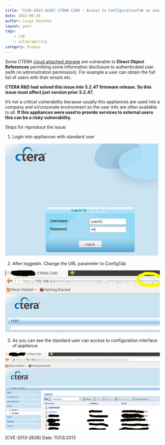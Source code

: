 ```yaml
---
title: "[CVE-2013-2638] CTERA C200 – Access to ConfigurationTab as users"
date: 2013-06-28
author: Luigi Vezzoso
layout: post
tags: 
    - CVE
    - vulnerability
category: Essays
---
```


Some CTERA [cloud attached storage](http://www.ctera.com/) are vulnerable to **Direct Object References** permitting some information disclosure to authenticated user (with no administration permission). For example a user can obtain the full list of users with their emails etc.

**CTERA R&D had solved this issue into 3.2.47 firmware release. So this issue must affect just version prior 3.2.47.**

It’s not a critical vulnerability because usually this appliances are used into a company and or/corporate environment so the user info are often available to all. **If this appliances were used to provide services to external users this can be a risky vulnerability.**

Steps for reproduce the issue:

1. Login into appliances with standard user

![CTERA Login Page](assets/postimages/cteralogin.jpg)

2. After loggedin. Change the URL parameter to ConfigTab

![CTERA Access](assets/postimages/afterlogin2.jpg)

3. As you can see the standard user can access to configuration interface of appliance.

![Direct Object References](assets/postimages/cteradirectobjectreferences.jpg)


[CVE-2013-2638] Date: 11/03/2013